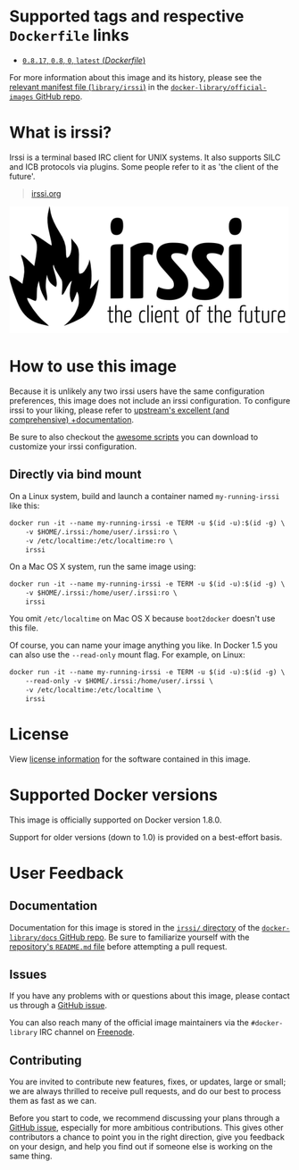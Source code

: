 # Supported tags and respective `Dockerfile` links

-	[`0.8.17`, `0.8`, `0`, `latest` (*Dockerfile*)](https://github.com/jfrazelle/irssi/blob/a6f457f7ed2a0fb5f32f7f0ee6794ac78a573d08/Dockerfile)

For more information about this image and its history, please see the [relevant manifest file (`library/irssi`)](https://github.com/docker-library/official-images/blob/master/library/irssi) in the [`docker-library/official-images` GitHub repo](https://github.com/docker-library/official-images).

# What is irssi?

Irssi is a terminal based IRC client for UNIX systems. It also supports SILC and ICB protocols via plugins. Some people refer to it as 'the client of the future'.

> [irssi.org](http://irssi.org)

![logo](https://raw.githubusercontent.com/docker-library/docs/master/irssi/logo.png)

# How to use this image

Because it is unlikely any two irssi users have the same configuration preferences, this image does not include an irssi configuration. To configure irssi to your liking, please refer to [upstream's excellent (and comprehensive) +documentation](http://irssi.org/documentation).

Be sure to also checkout the [awesome scripts](https://github.com/irssi/scripts.irssi.org) you can download to customize your irssi configuration.

## Directly via bind mount

On a Linux system, build and launch a container named `my-running-irssi` like this:

	docker run -it --name my-running-irssi -e TERM -u $(id -u):$(id -g) \
	    -v $HOME/.irssi:/home/user/.irssi:ro \
	    -v /etc/localtime:/etc/localtime:ro \
	    irssi

On a Mac OS X system, run the same image using:

	docker run -it --name my-running-irssi -e TERM -u $(id -u):$(id -g) \
	    -v $HOME/.irssi:/home/user/.irssi:ro \
	    irssi

You omit `/etc/localtime` on Mac OS X because `boot2docker` doesn't use this file.

Of course, you can name your image anything you like. In Docker 1.5 you can also use the `--read-only` mount flag. For example, on Linux:

	docker run -it --name my-running-irssi -e TERM -u $(id -u):$(id -g) \
	    --read-only -v $HOME/.irssi:/home/user/.irssi \
	    -v /etc/localtime:/etc/localtime \
	    irssi

# License

View [license information](https://github.com/irssi/irssi/blob/master/COPYING) for the software contained in this image.

# Supported Docker versions

This image is officially supported on Docker version 1.8.0.

Support for older versions (down to 1.0) is provided on a best-effort basis.

# User Feedback

## Documentation

Documentation for this image is stored in the [`irssi/` directory](https://github.com/docker-library/docs/tree/master/irssi) of the [`docker-library/docs` GitHub repo](https://github.com/docker-library/docs). Be sure to familiarize yourself with the [repository's `README.md` file](https://github.com/docker-library/docs/blob/master/README.md) before attempting a pull request.

## Issues

If you have any problems with or questions about this image, please contact us through a [GitHub issue](https://github.com/jfrazelle/irssi/issues).

You can also reach many of the official image maintainers via the `#docker-library` IRC channel on [Freenode](https://freenode.net).

## Contributing

You are invited to contribute new features, fixes, or updates, large or small; we are always thrilled to receive pull requests, and do our best to process them as fast as we can.

Before you start to code, we recommend discussing your plans through a [GitHub issue](https://github.com/jfrazelle/irssi/issues), especially for more ambitious contributions. This gives other contributors a chance to point you in the right direction, give you feedback on your design, and help you find out if someone else is working on the same thing.
